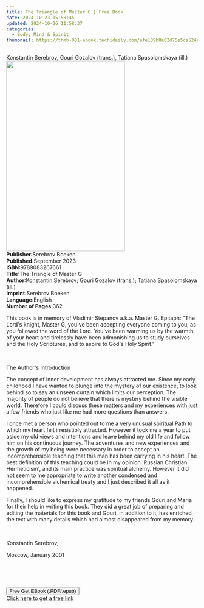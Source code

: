 ```yaml
---
title: The Triangle of Master G | Free Book
date: 2024-10-23 15:58:45
updated: 2024-10-26 11:58:37
categories:
  - Body, Mind & Spirit
thumbnail: https://thmb-001-ebook.techidaily.com/afe139b8a62d75e5ca524c514f32a4cc859114e87e34dc719f19ee2a0ca6971a.jpg
---
```

<main id="book-container">
  <div class="flex flex-col">
    <div class="book-brief flex-1 py-6 px-4 sm:p-6 md:py-10 md:px-8">
      <!-- brief-->
      <div class="book-brief-main">
        Konstantin Serebrov, Gouri Gozalov (trans.), Tatiana Spasolomskaya
        (ill.)
      </div>
    </div>
    <div
      class="book-meta-info flex-1 grid gap-4 col-start-1 col-end-3 row-start-1 sm:mb-6 sm:grid-cols-4 lg:gap-6 lg:col-start-2 lg:row-end-6 lg:row-span-6 lg:mb-0"
    >
      <div
        class="book-meta-info-left place-content-center mt-4 p-4 text-sm leading-6 col-start-2 col-span-2 dark:text-slate-400"
      >
        <img
          class="w-full h-500 object-cover rounded-lg sm:h-255 sm:col-span-2 lg:col-span-full"
          src="https://img-001-ebook.techidaily.com/0b6dabf30a3c10bf0b850eb318126cf3b1f2fdadbb4f32105845454cca90cc36.jpg"
          alt=""
          width="312"
          height="500"
        />
      </div>
      <div
        class="book-meta-info-right mt-2 col-start-1 row-start-2 col-span-3 self-center"
      >
        <!-- meta data  -->
        <div class="flex flex-col px-4 md:px-8">
          <div class="flex-1">
            <strong>Publisher</strong>:<span class="px-2">Serebrov Boeken</span>
          </div>
          <div class="flex-1">
            <strong>Published</strong>:<span class="px-2">September 2023</span>
          </div>
          <div class="flex-1">
            <strong>ISBN</strong>:<span class="px-2">9789083267661</span>
          </div>
          <div class="flex-1">
            <strong>Title</strong>:<span class="px-2"
              >The Triangle of Master G</span
            >
          </div>
          <div class="flex-1">
            <strong>Author</strong>:<span class="px-2"
              >Konstantin Serebrov; Gouri Gozalov (trans.); Tatiana
              Spasolomskaya (ill.)</span
            >
          </div>
          <div class="flex-1">
            <strong>Imprint</strong>:<span class="px-2">Serebrov Boeken</span>
          </div>
          <div class="flex-1">
            <strong>Language</strong>:<span class="px-2">English</span>
          </div>
          <div class="flex-1">
            <strong>Number of Pages</strong>:<span class="px-2">362</span>
          </div>
        </div>
      </div>
    </div>
    <div class="book-description flex-1 py-6 px-4 sm:p-6 md:py-10 md:px-8">
      <div class="book-description-main">
        <div accordion-content="" id="description">
          <p>
            This book is in memory of&nbsp;Vladimir Stepanov a.k.a. Master G.
            Epitaph: "The Lord's knight, Master G, you've been accepting
            everyone coming to you, as you followed the word of the Lord. You've
            been warming us by the warmth of your heart and tirelessly have been
            admonishing us to study ourselves and the Holy Scriptures, and to
            aspire to God's Holy Spirit."
          </p>
          <p><br /></p>
          <p>The Author's Introduction</p>
          <p>
            The concept of inner development has always attracted me. Since my
            early childhood I have wanted to plunge into the mystery of our
            existence, to look behind so to say an unseen curtain which limits
            our perception. The majority of people do not believe that there is
            mystery behind the visible world. Therefore I could discuss these
            matters and my experiences with just a few friends who just like me
            had more questions than answers.
          </p>
          <p>
            I once met a person who pointed out to me a very unusual spiritual
            Path to which my heart felt irresistibly attracted. However it took
            me a year to put aside my old views and intentions and leave behind
            my old life and follow him on his continuous journey. The adventures
            and new experiences and the growth of my being were necessary in
            order to accept an incomprehensible teaching that this man has been
            carrying in his heart. The best definition of this teaching could be
            in my opinion 'Russian Christian Hermeticism', and its main practice
            was spiritual alchemy. However it did not seem to me appropriate to
            write another condensed and incomprehensible alchemical treaty and I
            just described it all as it happened.
          </p>
          <p>
            Finally, I should like to express my gratitude to my friends Gouri
            and Maria for their help in writing this book. They did a great job
            of preparing and editing the materials for this book and Gouri, in
            addition to it, has enriched the text with many details which had
            almost disappeared from my memory.
          </p>
          <p><br /></p>
          <p>Konstantin Serebrov,</p>
          <p>Moscow, January 2001</p>
          <p><br /></p>
          <p><br /></p>
        </div>
        <div class="accordion-fader"></div>
      </div>
    </div>
    <div class="book-excerpts flex-1 py-6 px-4 sm:p-6 md:py-10 md:px-8"></div>
    <div
      class="book-about-author flex-1 py-6 px-4 sm:p-6 md:py-10 md:px-8"
    ></div>
    <div class="book-free-get flex-1 py-6 px-4 sm:p-6 md:py-10 md:px-8">
      <button
        id="btn-free-get"
        class="bg-blue-500 hover:bg-blue-700 text-white font-bold py-2 px-4 rounded"
      >
        Free Get EBook (.PDF/.epub)
      </button>
      <div id="countdown-display" class="px-2 text-lg mt-2"></div>
      <a
        id="free-link"
        class="hidden bg-blue-500 hover:bg-blue-700 text-white font-bold py-2 px-4 rounded"
        href="https://www.ebooks.com/en-us/book/211107851/the-triangle-of-master-g/konstantin-serebrov/"
        target="_blank"
        >Click here to get a free link</a
      >
    </div>
    <script>
      let countdownTime = 0;
      let countdownInterval = null;
      document
        .getElementById('btn-free-get')
        .addEventListener('click', startCountdown);
      function startCountdown() {
        countdownTime = new Date().getTime() + 60000 * 3;
        countdownInterval = setInterval(updateCountdown, 1000);
        document.getElementById('btn-free-get').disabled = true;
        document
          .getElementById('btn-free-get')
          .classList.add('bg-gray-500', 'cursor-not-allowed');
      }
      function updateCountdown() {
        let currentTime = new Date().getTime();
        let timeLeft = countdownTime - currentTime;
        let secondsLeft = Math.floor(timeLeft / 1000);
        document.getElementById('countdown-display').innerHTML =
          `Remaining time: ${secondsLeft} seconds.`;
        if (secondsLeft <= 0) {
          clearInterval(countdownInterval);
          document.getElementById('btn-free-get').classList.add('hidden');
          document.getElementById('free-link').classList.remove('hidden');
          document.getElementById('countdown-display').innerHTML = '';
        }
      }
    </script>
  </div>
</main>
